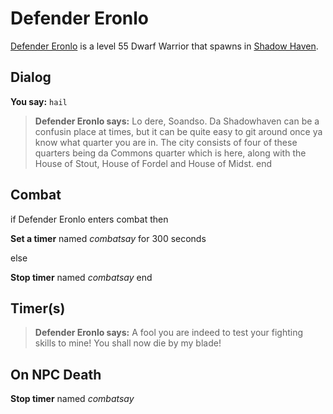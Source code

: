 # Defender Eronlo



[Defender Eronlo](/npc/150003) is a level 55 Dwarf Warrior that spawns in [Shadow Haven](/zone/150).



## Dialog

**You say:** `hail`



>**Defender Eronlo says:** Lo dere, Soandso.  Da Shadowhaven can be a confusin place at times, but it can be quite easy to git around once ya know what quarter you are in. The city consists of four of these quarters being da Commons quarter which is here, along with the House of Stout, House of Fordel and House of Midst.
end



## Combat

if Defender Eronlo enters combat  then


**Set a timer** named *combatsay* for 300 seconds

else


**Stop timer** named *combatsay*
end



## Timer(s)

>**Defender Eronlo says:** A fool you are indeed to test your fighting skills to mine!  You shall now die by my blade!


## On NPC Death

**Stop timer** named *combatsay*